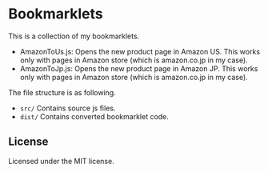 # Bookmarklets

This is a collection of my bookmarklets.

- AmazonToUs.js: Opens the new product page in Amazon US. This works only with pages in Amazon store (which is amazon.co.jp in my case).
- AmazonToJp.js: Opens the new product page in Amazon JP. This works only with pages in Amazon store (which is amazon.co.jp in my case).

The file structure is as following.

- `src/` Contains source js files.
- `dist/` Contains converted bookmarklet code.

## License

Licensed under the MIT license.
